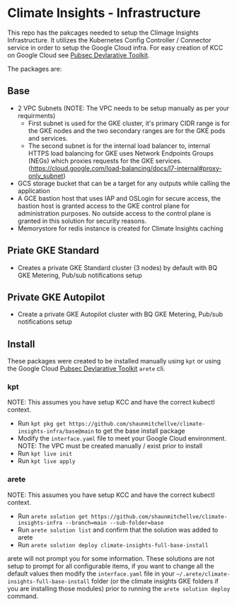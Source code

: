 # Climate Insights - Infrastructure

This repo has the pakcages needed to setup the Climage Insights Infrastructure. It utilizes the Kubernetes Config Controller / Connector service in order to setup the Google Cloud infra. For easy creation of KCC on Google Cloud see  [Pubsec Devlarative Toolkit](https://github.com/GoogleCloudPlatform/pubsec-declarative-toolkit).

The packages are:

## Base

- 2 VPC Subnets (NOTE: The VPC needs to be setup manually as per your requirments)
  - First subnet is used for the GKE cluster, it's primary CIDR range is for the GKE nodes and the two secondary ranges are for the GKE pods and services.
  - The second subnet is for the internal load balancer to, internal HTTPS load balancing for GKE uses Network Endpoints Groups (NEGs) which proxies requests for the GKE services. (https://cloud.google.com/load-balancing/docs/l7-internal#proxy-only_subnet)
- GCS storage bucket that can be a target for any outputs while calling the application
- A GCE bastion host that uses IAP and OSLogin for secure access, the bastion host is granted access to the GKE control plane for administration purposes. No outside access to the control plane is granted in this solution for security reasons.
- Memorystore for redis instance is created for Climate Insights caching

## Priate GKE Standard
- Creates a private GKE Standard cluster (3 nodes) by default with BQ GKE Metering, Pub/sub notifications setup

## Private GKE Autopilot
- Create a private GKE Autopilot cluster with BQ GKE Metering, Pub/sub notifications setup

## Install

These packages were created to be installed manually using `kpt` or using the Google Cloud [Pubsec Devlarative Toolkit](https://github.com/GoogleCloudPlatform/pubsec-declarative-toolkit) `arete` cli.

### kpt
NOTE: This assumes you have setup KCC and have the correct kubectl context.

- Run `kpt pkg get https://github.com/shaunmitchellve/climate-insights-infra/base@main` to get the base install package
- Modify the `interface.yaml` file to meet your Google Cloud environment. NOTE: The VPC must be created manually / exist prior to install
- Run `kpt live init`
- Run `kpt live apply`

### arete
NOTE: This assumes you have setup KCC and have the correct kubectl context.

- Run `arete solution get https://github.com/shaunmitchellve/climate-insights-infra --branch=main --sub-folder=base`
- Run `arete solution list` and confirm that the solution was added to arete
- Run `arete solution deploy climate-insights-full-base-install`

arete will not prompt you for some information. These solutions are not setup to prompt for all configurable items, if you want to change all the default values then modify the `interface.yaml` file in your `~/.arete/climate-insights-full-base-install` folder (or the climate insights GKE folders if you are installing those modules) prior to running the `arete solution deploy` command.